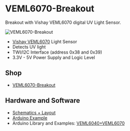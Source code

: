 # VEML6070-Breakout
Breakout with Vishay VEML6070 digital UV Light Sensor.

![VEML6070-Breakout](https://github.com/watterott/VEML6070-Breakout/raw/master/hardware/VEML6070-Breakout_v11.jpg)

* [Vishay VEML6070](http://www.vishay.com/docs/84277/veml6070.pdf) Light Sensor
* Detects UV light
* TWI/I2C Interface (address 0x38 and 0x39)
* 3.3V - 5V Power Supply and Logic Level


## Shop
* [VEML6070-Breakout](http://www.watterott.com/en/VEML6070-Breakout-UV-light-Sensor)


## Hardware and Software
* [Schematics + Layout](https://github.com/watterott/VEML6070-Breakout/tree/master/hardware)
* [Arduino Example](https://github.com/watterott/VEML6070-Breakout/tree/master/software)
* Arduino Library and Examples: [VEML6040+VEML6070](https://github.com/embeddedadventures/MOD-1024)
